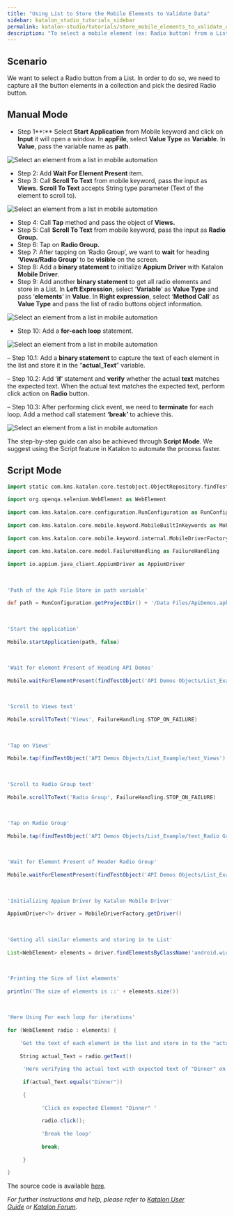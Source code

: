 ```yaml
---
title: "Using List to Store the Mobile Elements to Validate Data"
sidebar: katalon_studio_tutorials_sidebar
permalink: katalon-studio/tutorials/store_mobile_elements_to_validate_data.html
description: "To select a mobile element (ex: Radio button) from a List, we need to capture all the button elements in a collection and pick the desired Radio button."
---
```

Scenario
--------

We want to select a Radio button from a List. In order to do so, we need to capture all the button elements in a collection and pick the desired Radio button.

Manual Mode
-----------

*   Step 1**:** Select **Start Application** from Mobile keyword and click on **Input** it will open a window. In **appFile**, select **Value Type** as **Variable**. In **Value**, pass the variable name as **path**.

![Select an element from a list in mobile automation](../../images/katalon-studio/tutorials/store_mobile_elements_to_validate_data/Using-List-to-Store-the-Mobile-Elements-to-Validate-Data-1.png)

*   Step 2: Add **Wait For Element Present** item.
*   Step 3: Call **Scroll To Text** from mobile keyword, pass the input as **Views**. **Scroll To Text** accepts String type parameter (Text of the element to scroll to).

![Select an element from a list in mobile automation](../../images/katalon-studio/tutorials/store_mobile_elements_to_validate_data/Using-List-to-Store-the-Mobile-Elements-to-Validate-Data-9.png)

*   Step 4: Call **Tap** method and pass the object of **Views.**
*   Step 5: Call **Scroll To Text** from mobile keyword, pass the input as **Radio Group.**
*   Step 6: Tap on **Radio Group.**
*   Step 7: After tapping on ‘Radio Group’, we want to **wait** for heading ‘**Views/Radio Group**‘ to be **visible** on the screen.
*   Step 8: Add a **binary statement** to initialize **Appium Driver** with Katalon **Mobile Driver**.
*   Step 9: Add another **binary statement** to get all radio elements and store in a List. In **Left Expression**, select ‘**Variable**‘ as **Value Type** and pass ‘**elements**‘ in **Value**. In **Right expression**, select ‘**Method Call**‘ as **Value Type** and pass the list of radio buttons object information.

![Select an element from a list in mobile automation](../../images/katalon-studio/tutorials/store_mobile_elements_to_validate_data/Using-List-to-Store-the-Mobile-Elements-to-Validate-Data-92.png)

*   Step 10: Add a **for-each loop** statement.

![Select an element from a list in mobile automation](../../images/katalon-studio/tutorials/store_mobile_elements_to_validate_data/Using-List-to-Store-the-Mobile-Elements-to-Validate-Data-10.png)

– Step 10.1: Add a **binary statement** to capture the text of each element in the list and store it in the “**actual_Text**” variable.

– Step 10.2: Add ‘**if**‘ statement and **verify** whether the actual **text** matches the expected text. When the actual text matches the expected text, perform click action on **Radio** button.

– Step 10.3: After performing click event, we need to **terminate** for each loop. Add a method call statement **‘break’** to achieve this.

![Select an element from a list in mobile automation](../../images/katalon-studio/tutorials/store_mobile_elements_to_validate_data/Using-List-to-Store-the-Mobile-Elements-to-Validate-Data-11.png)

The step-by-step guide can also be achieved through **Script Mode**. We suggest using the Script feature in Katalon to automate the process faster.

Script Mode
-----------

```groovy
import static com.kms.katalon.core.testobject.ObjectRepository.findTestObject
 
import org.openqa.selenium.WebElement as WebElement
 
import com.kms.katalon.core.configuration.RunConfiguration as RunConfiguration
 
import com.kms.katalon.core.mobile.keyword.MobileBuiltInKeywords as Mobile
 
import com.kms.katalon.core.mobile.keyword.internal.MobileDriverFactory as MobileDriverFactory
 
import com.kms.katalon.core.model.FailureHandling as FailureHandling
 
import io.appium.java_client.AppiumDriver as AppiumDriver
 
 
 
'Path of the Apk File Store in path variable'
 
def path = RunConfiguration.getProjectDir() + '/Data Files/ApiDemos.apk'
 
 
 
'Start the application'
 
Mobile.startApplication(path, false)
 
 
 
'Wait for element Present of Heading API Demos'
 
Mobile.waitForElementPresent(findTestObject('API Demos Objects/List_Example/heading_API_Demos'), 45)
 
 
 
'Scroll to Views text'
 
Mobile.scrollToText('Views', FailureHandling.STOP_ON_FAILURE)
 
 
 
'Tap on Views'
 
Mobile.tap(findTestObject('API Demos Objects/List_Example/text_Views'), 20)
 
 
 
'Scroll to Radio Group text'
 
Mobile.scrollToText('Radio Group', FailureHandling.STOP_ON_FAILURE)
 
 
 
'Tap on Radio Group'
 
Mobile.tap(findTestObject('API Demos Objects/List_Example/text_Radio Group'), 30)
 
 
 
'Wait for Element Present of Header Radio Group'
 
Mobile.waitForElementPresent(findTestObject('API Demos Objects/List_Example/text_Header Radio Group'), 30)
 
 
 
'Initializing Appium Driver by Katalon Mobile Driver'
 
AppiumDriver<?> driver = MobileDriverFactory.getDriver()
 
 
 
'Getting all similar elements and storing in to List'
 
List<WebElement> elements = driver.findElementsByClassName('android.widget.RadioButton')
 
 
 
'Printing the Size of list elements'
 
println('The size of elements is ::' + elements.size())
 
 
 
'Here Using For each loop for iterations'
 
for (WebElement radio : elements) {
 
    'Get the text of each element in the list and store in to the "actual_Text" variable.'
 
    String actual_Text = radio.getText()
 
     'Here verifying the actual text with expected text of "Dinner" on every iteration'
 
     if(actual_Text.equals("Dinner"))
 
     {
 
           'Click on expected Element "Dinner" '
 
           radio.click();
 
           'Break the loop'
 
           break;
 
     }
 
}

```

The source code is available [here](https://github.com/katalon-studio/katalon-mobile-automation).

_For further instructions and help, please refer to [Katalon User Guide](https://docs.katalon.com/x/oArR) or [Katalon Forum](https://forum.katalon.com/)._